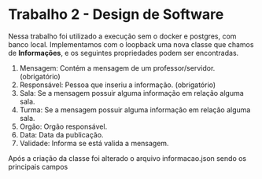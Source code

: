 # Trabalho 2 - Design de Software

Nessa trabalho foi utilizado a execução sem o docker e postgres, com banco local.
Implementamos com o loopback uma nova classe que chamos de __Informações__, e os seguintes propriedades
podem ser encontradas.

1. Mensagem: Contém a mensagem de um professor/servidor. (obrigatório)
2. Responsável: Pessoa que inseriu a informação. (obrigatório)
3. Sala: Se a mensagem possuir alguma informação em relação alguma sala.
4. Turma: Se a mensagem possuir alguma informação em relação alguma sala.
5. Orgão: Orgão responsável.
6. Data: Data da publicação.
7. Validade: Informa se está valida a mensagem.

Após a criação da classe foi alterado o arquivo informacao.json sendo os principais campos 